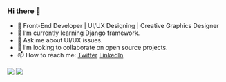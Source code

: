 ### Hi there 👋
- 🔭 Front-End Developer | UI/UX Designing | Creative Graphics Designer
- 🌱 I’m currently learning Django framework.
- 💬 Ask me about UI/UX issues.
- 👯 I’m looking to collaborate on open source projects.
- 📫 How to reach me:  [Twitter](https://twitter.com/Jobsonvarghese1)   [LinkedIn](https://www.linkedin.com/in/jobson-varghese-a54856168/)

<img align="center" src="https://github-readme-stats.vercel.app/api?username=jobsonpvarghese&count_private=true&show_icons=true&bg_color=F7F9F9" />
<img align="center" src="https://github-readme-stats.vercel.app/api/top-langs/?username=jobsonpvarghese&count_private=true&bg_color=F7F9F9" />
<!--
**jobsonpvarghese/jobsonpvarghese** is a ✨ _special_ ✨ repository because its `README.md` (this file) appears on your GitHub profile.

Here are some ideas to get you started:

- 🔭 I’m currently working on ...
- 🌱 I’m currently learning ...
- 👯 I’m looking to collaborate on ...
- 🤔 I’m looking for help with ...
- 💬 Ask me about ...
- 📫 How to reach me: ...
- 😄 Pronouns: ...
- ⚡ Fun fact: ...
-->
